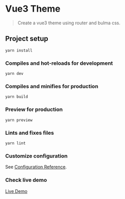 # Vue3 Theme

> Create a vue3 theme using router and bulma css.

## Project setup
```
yarn install
```

### Compiles and hot-reloads for development
```
yarn dev
```

### Compiles and minifies for production
```
yarn build
```

### Preview for production
```
yarn preview
```

### Lints and fixes files
```
yarn lint
```

### Customize configuration
See [Configuration Reference](https://vitejs.dev/config/).
### Check live demo

[Live Demo](https://63c2b763035bd306da716589--fancy-khapse-1ac560.netlify.app/)